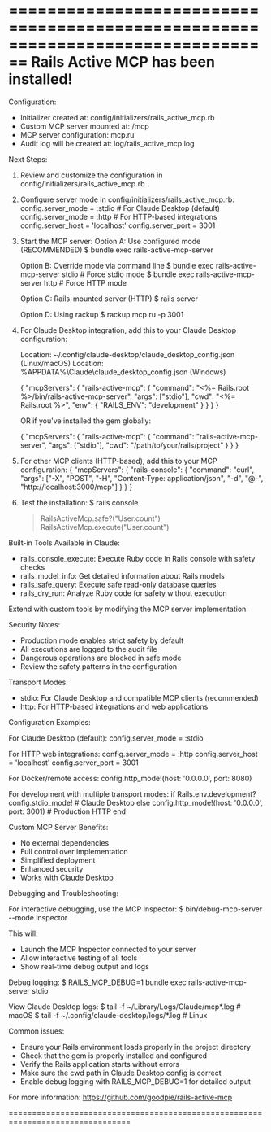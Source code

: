 ================================================================================
Rails Active MCP has been installed!
================================================================================

Configuration:
- Initializer created at: config/initializers/rails_active_mcp.rb
- Custom MCP server mounted at: /mcp
- MCP server configuration: mcp.ru
- Audit log will be created at: log/rails_active_mcp.log

Next Steps:

1. Review and customize the configuration in config/initializers/rails_active_mcp.rb

2. Configure server mode in config/initializers/rails_active_mcp.rb:
   config.server_mode = :stdio    # For Claude Desktop (default)
   config.server_mode = :http     # For HTTP-based integrations
   config.server_host = 'localhost'
   config.server_port = 3001

3. Start the MCP server:
   Option A: Use configured mode (RECOMMENDED)
   $ bundle exec rails-active-mcp-server

   Option B: Override mode via command line
   $ bundle exec rails-active-mcp-server stdio  # Force stdio mode
   $ bundle exec rails-active-mcp-server http   # Force HTTP mode

   Option C: Rails-mounted server (HTTP)
   $ rails server

   Option D: Using rackup
   $ rackup mcp.ru -p 3001

4. For Claude Desktop integration, add this to your Claude Desktop configuration:

   Location: ~/.config/claude-desktop/claude_desktop_config.json (Linux/macOS)
   Location: %APPDATA%\Claude\claude_desktop_config.json (Windows)

   {
     "mcpServers": {
       "rails-active-mcp": {
         "command": "<%= Rails.root %>/bin/rails-active-mcp-server",
         "args": ["stdio"],
         "cwd": "<%= Rails.root %>",
         "env": {
           "RAILS_ENV": "development"
         }
       }
     }
   }

   OR if you've installed the gem globally:

   {
     "mcpServers": {
       "rails-active-mcp": {
         "command": "rails-active-mcp-server",
         "args": ["stdio"],
         "cwd": "/path/to/your/rails/project"
       }
     }
   }

5. For other MCP clients (HTTP-based), add this to your MCP configuration:
   {
     "mcpServers": {
       "rails-console": {
         "command": "curl",
         "args": ["-X", "POST", "-H", "Content-Type: application/json", "-d", "@-", "http://localhost:3000/mcp"]
       }
     }
   }

6. Test the installation:
   $ rails console
   > RailsActiveMcp.safe?("User.count")
   > RailsActiveMcp.execute("User.count")

Built-in Tools Available in Claude:
- rails_console_execute: Execute Ruby code in Rails console with safety checks
- rails_model_info: Get detailed information about Rails models
- rails_safe_query: Execute safe read-only database queries
- rails_dry_run: Analyze Ruby code for safety without execution

Extend with custom tools by modifying the MCP server implementation.

Security Notes:
- Production mode enables strict safety by default
- All executions are logged to the audit file
- Dangerous operations are blocked in safe mode
- Review the safety patterns in the configuration

Transport Modes:
- stdio: For Claude Desktop and compatible MCP clients (recommended)
- http: For HTTP-based integrations and web applications

Configuration Examples:

For Claude Desktop (default):
  config.server_mode = :stdio

For HTTP web integrations:
  config.server_mode = :http
  config.server_host = 'localhost'
  config.server_port = 3001

For Docker/remote access:
  config.http_mode!(host: '0.0.0.0', port: 8080)

For development with multiple transport modes:
  if Rails.env.development?
    config.stdio_mode!  # Claude Desktop
  else
    config.http_mode!(host: '0.0.0.0', port: 3001)  # Production HTTP
  end

Custom MCP Server Benefits:
- No external dependencies
- Full control over implementation
- Simplified deployment
- Enhanced security
- Works with Claude Desktop

Debugging and Troubleshooting:

For interactive debugging, use the MCP Inspector:
$ bin/debug-mcp-server --mode inspector

This will:
- Launch the MCP Inspector connected to your server
- Allow interactive testing of all tools
- Show real-time debug output and logs

Debug logging:
$ RAILS_MCP_DEBUG=1 bundle exec rails-active-mcp-server stdio

View Claude Desktop logs:
$ tail -f ~/Library/Logs/Claude/mcp*.log  # macOS
$ tail -f ~/.config/claude-desktop/logs/*.log  # Linux

Common issues:
- Ensure your Rails environment loads properly in the project directory
- Check that the gem is properly installed and configured  
- Verify the Rails application starts without errors
- Make sure the cwd path in Claude Desktop config is correct
- Enable debug logging with RAILS_MCP_DEBUG=1 for detailed output

For more information: https://github.com/goodpie/rails-active-mcp

================================================================================